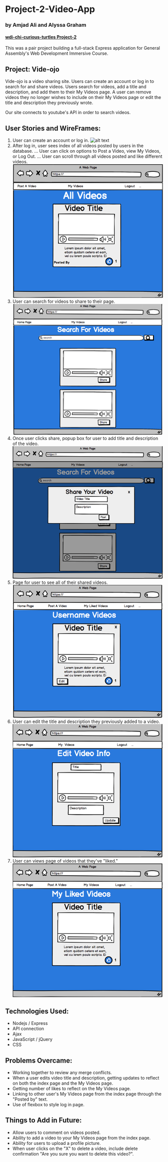 # Project-2-Video-App
### by Amjad Ali and Alyssa Graham
#### [wdi-chi-curious-turtles Project-2](https://github.com/ga-chicago/Project-2/)

This was a pair project building a full-stack Express application for General Assembly's Web Development Immersive Course.

## Project: Vide-ojo
Vide-ojo is a video sharing site. Users can create an account or log in to search for and share videos. Users search for videos, add a title and description, and add them to their My Videos page. A user can remove videos they no longer wishes to include on their My Videos page or edit the title and description they previously wrote.

Our site connects to youtube's API in order to search videos.

## User Stories and WireFrames:
1. User can create an account or log in.
![alt text](public/wireframes/1-LoginInPage.png)
2. After log in, user sees index of all videos posted by users in the database.
... User can click on options to Post a Video, view My Videos, or Log Out.
... User can scroll through all videos posted and like different videos.
![alt text](public/wireframes/2-IndexPage.png)
3. User can search for videos to share to their page. 
![alt text](public/wireframes/3-SearchPage.png)
4. Once user clicks share, popup box for user to add title and description of the video.
![alt text](public/wireframes/4-SearchPage2.png)
5. Page for user to see all of their shared videos.
![alt text](public/wireframes/5-UserShowPage.png)
6. User can edit the title and description they previously added to a video.
![alt text](public/wireframes/6-EditPage.png)
7. User can views page of videos that they've "liked."
![alt text](public/wireframes/7-MyLikedVideos.png)

## Technologies Used:
- Nodejs / Express
- API connection
- Ajax
- JavaScript / jQuery
- CSS

## Problems Overcame:
- Working together to review any merge conflicts.
- When a user edits video title and description, getting updates to reflect on both the index page and the My Videos page.
- Getting number of likes to reflect on the My Videos page.
- Linking to other user's My Videos page from the index page through the "Posted by" text.
- Use of flexbox to style log in page.

## Things to Add in Future:
- Allow users to comment on videos posted.
- Ability to add a video to your My Videos page from the index page.
- Ability for users to upload a profile picture.
- When user clicks on the "X" to delete a video, include delete confirmation "Are you sure you want to delete this video?".